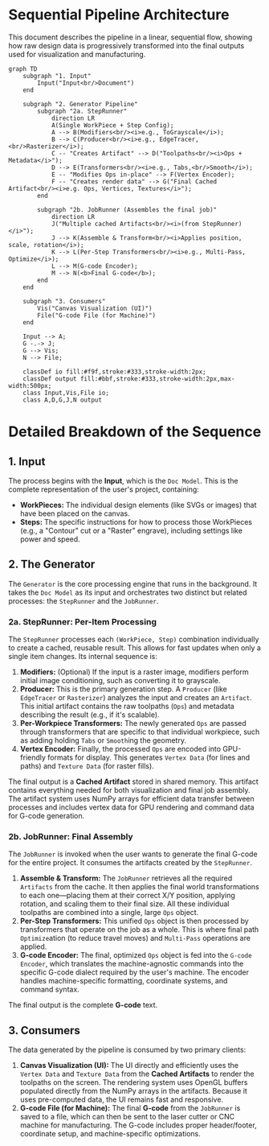 # **Sequential Pipeline Architecture**

This document describes the pipeline in a linear, sequential flow, showing how
raw design data is progressively transformed into the final outputs used for
visualization and manufacturing.

```mermaid
graph TD
    subgraph "1. Input"
        Input("Input<br/>Document")
    end

    subgraph "2. Generator Pipeline"
        subgraph "2a. StepRunner"
            direction LR
            A(Single WorkPiece + Step Config);
            A --> B(Modifiers<br/><i>e.g., ToGrayscale</i>);
            B --> C(Producer<br/><i>e.g., EdgeTracer,<br/>Rasterizer</i>);
            C -- "Creates Artifact" --> D("Toolpaths<br/><i>Ops + Metadata</i>");
            D --> E(Transformers<br/><i>e.g., Tabs,<br/>Smooth</i>);
            E -- "Modifies Ops in-place" --> F(Vertex Encoder);
            F -- "Creates render data" --> G("Final Cached Artifact<br/><i>e.g. Ops, Vertices, Textures</i>");
        end

        subgraph "2b. JobRunner (Assembles the final job)"
            direction LR
            J("Multiple cached Artifacts<br/><i>(from StepRunner)</i>");
            J --> K(Assemble & Transform<br/><i>Applies position, scale, rotation</i>);
            K --> L(Per-Step Transformers<br/><i>e.g., Multi-Pass, Optimize</i>);
            L --> M(G-code Encoder);
            M --> N(<b>Final G-code</b>);
        end
    end

    subgraph "3. Consumers"
        Vis("Canvas Visualization (UI)")
        File("G-code File (for Machine)")
    end

    Input --> A;
    G -.-> J;
    G --> Vis;
    N --> File;

    classDef io fill:#f9f,stroke:#333,stroke-width:2px;
    classDef output fill:#bbf,stroke:#333,stroke-width:2px,max-width:500px;
    class Input,Vis,File io;
    class A,D,G,J,N output
```

# **Detailed Breakdown of the Sequence**

## **1. Input**

The process begins with the **Input**, which is the `Doc Model`. This is the
complete representation of the user's project, containing:

- **WorkPieces:** The individual design elements (like SVGs or images) that
  have been placed on the canvas.
- **Steps:** The specific instructions for how to process those WorkPieces
  (e.g., a "Contour" cut or a "Raster" engrave), including settings like
  power and speed.

## **2. The Generator**

The `Generator` is the core processing engine that runs in the background.
It takes the `Doc Model` as its input and orchestrates two distinct but
related processes: the `StepRunner` and the `JobRunner`.

### **2a. StepRunner: Per-Item Processing**

The `StepRunner` processes each `(WorkPiece, Step)` combination individually
to create a cached, reusable result. This allows for fast updates when only
a single item changes. Its internal sequence is:

1.  **Modifiers:** (Optional) If the input is a raster image, modifiers
    perform initial image conditioning, such as converting it to grayscale.
2.  **Producer:** This is the primary generation step. A `Producer` (like
    `EdgeTracer` or `Rasterizer`) analyzes the input and creates an
    `Artifact`. This initial artifact contains the raw toolpaths (`Ops`)
    and metadata describing the result (e.g., if it's scalable).
3.  **Per-Workpiece Transformers:** The newly generated `Ops` are passed
    through transformers that are specific to that individual workpiece,
    such as adding holding `Tabs` or `Smooth`ing the geometry.
4.  **Vertex Encoder:** Finally, the processed `Ops` are encoded into
    GPU-friendly formats for display. This generates `Vertex Data` (for
    lines and paths) and `Texture Data` (for raster fills).

The final output is a **Cached Artifact** stored in shared memory. This
artifact contains everything needed for both visualization and final
job assembly. The artifact system uses NumPy arrays for efficient
data transfer between processes and includes vertex data for GPU rendering
and command data for G-code generation.

### **2b. JobRunner: Final Assembly**

The `JobRunner` is invoked when the user wants to generate the final G-code
for the entire project. It consumes the artifacts created by the
`StepRunner`.

1.  **Assemble & Transform:** The `JobRunner` retrieves all the required
    `Artifacts` from the cache. It then applies the final world
    transformations to each one—placing them at their correct X/Y position,
    applying rotation, and scaling them to their final size. All these
    individual toolpaths are combined into a single, large `Ops` object.
2.  **Per-Step Transformers:** This unified `Ops` object is then processed
    by transformers that operate on the job as a whole. This is where final
    path `Optimize`ation (to reduce travel moves) and `Multi-Pass`
    operations are applied.
3.  **G-code Encoder:** The final, optimized `Ops` object is fed into the
    `G-code Encoder`, which translates the machine-agnostic commands
    into the specific G-code dialect required by the user's machine.
    The encoder handles machine-specific formatting, coordinate systems,
    and command syntax.

The final output is the complete **G-code** text.

## **3. Consumers**

The data generated by the pipeline is consumed by two primary clients:

1.  **Canvas Visualization (UI):** The UI directly and efficiently uses the
    `Vertex Data` and `Texture Data` from the **Cached Artifacts** to render
    the toolpaths on the screen. The rendering system uses OpenGL buffers
    populated directly from the NumPy arrays in the artifacts. Because it uses
    pre-computed data, the UI remains fast and responsive.
2.  **G-code File (for Machine):** The final **G-code** from the `JobRunner`
    is saved to a file, which can then be sent to the laser cutter or CNC
    machine for manufacturing. The G-code includes proper header/footer,
    coordinate setup, and machine-specific optimizations.
